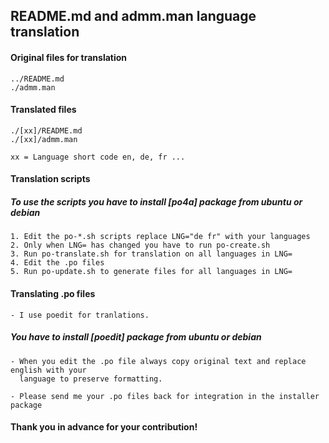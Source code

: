 ## README.md and admm.man language translation

#### Original files for translation
    ../README.md
    ./admm.man

#### Translated files
    ./[xx]/README.md
    ./[xx]/admm.man

    xx = Language short code en, de, fr ...

#### Translation scripts
#####    To use the scripts you have to install [po4a] package from ubuntu or debian

    1. Edit the po-*.sh scripts replace LNG="de fr" with your languages
    2. Only when LNG= has changed you have to run po-create.sh
    3. Run po-translate.sh for translation on all languages in LNG=
    4. Edit the .po files
    5. Run po-update.sh to generate files for all languages in LNG=

#### Translating .po files
    - I use poedit for tranlations.
#####    You have to install [poedit]  package from ubuntu or debian
    - When you edit the .po file always copy original text and replace english with your
      language to preserve formatting.

    - Please send me your .po files back for integration in the installer package

#### Thank you in advance for your contribution!
